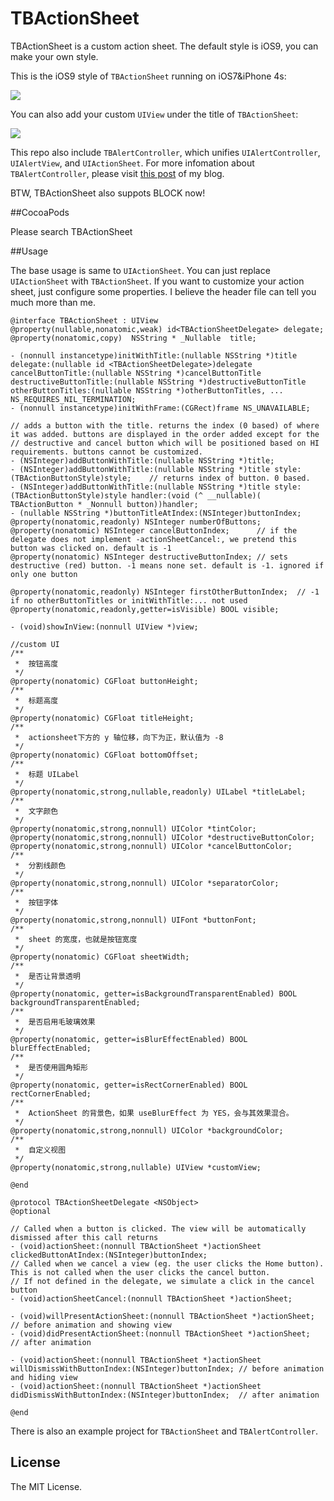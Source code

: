 # TBActionSheet

TBActionSheet is a custom action sheet. The default style is iOS9, you can make your own style.  

This is the iOS9 style of `TBActionSheet` running on iOS7&iPhone 4s:

![](images/iPhone4s.jpg)

You can also add your custom `UIView` under the title of `TBActionSheet`:

![](images/iPhone6p.PNG)

This repo also include `TBAlertController`, which unifies `UIAlertController`, `UIAlertView`, and `UIActionSheet`. For more infomation about `TBAlertController`, please visit [this post](http://yulingtianxia.com/blog/2015/11/13/Summary-of-the-first-month-in-the-internship-of-Tencent/) of my blog.

BTW, TBActionSheet also suppots BLOCK now!

##CocoaPods

Please search TBActionSheet

##Usage

The base usage is same to `UIActionSheet`. You can just replace `UIActionSheet` with `TBActionSheet`. If you want to customize your action sheet, just configure some properties. I believe the header file can tell you much more than me. 

```
@interface TBActionSheet : UIView
@property(nullable,nonatomic,weak) id<TBActionSheetDelegate> delegate;
@property(nonatomic,copy)  NSString * _Nullable  title;

- (nonnull instancetype)initWithTitle:(nullable NSString *)title delegate:(nullable id <TBActionSheetDelegate>)delegate cancelButtonTitle:(nullable NSString *)cancelButtonTitle destructiveButtonTitle:(nullable NSString *)destructiveButtonTitle otherButtonTitles:(nullable NSString *)otherButtonTitles, ... NS_REQUIRES_NIL_TERMINATION;
- (nonnull instancetype)initWithFrame:(CGRect)frame NS_UNAVAILABLE;

// adds a button with the title. returns the index (0 based) of where it was added. buttons are displayed in the order added except for the
// destructive and cancel button which will be positioned based on HI requirements. buttons cannot be customized.
- (NSInteger)addButtonWithTitle:(nullable NSString *)title;
- (NSInteger)addButtonWithTitle:(nullable NSString *)title style:(TBActionButtonStyle)style;    // returns index of button. 0 based.
- (NSInteger)addButtonWithTitle:(nullable NSString *)title style:(TBActionButtonStyle)style handler:(void (^ __nullable)( TBActionButton * _Nonnull button))handler;
- (nullable NSString *)buttonTitleAtIndex:(NSInteger)buttonIndex;
@property(nonatomic,readonly) NSInteger numberOfButtons;
@property(nonatomic) NSInteger cancelButtonIndex;      // if the delegate does not implement -actionSheetCancel:, we pretend this button was clicked on. default is -1
@property(nonatomic) NSInteger destructiveButtonIndex; // sets destructive (red) button. -1 means none set. default is -1. ignored if only one button

@property(nonatomic,readonly) NSInteger firstOtherButtonIndex;	// -1 if no otherButtonTitles or initWithTitle:... not used
@property(nonatomic,readonly,getter=isVisible) BOOL visible;

- (void)showInView:(nonnull UIView *)view;

//custom UI
/**
 *  按钮高度
 */
@property(nonatomic) CGFloat buttonHeight;
/**
 *  标题高度
 */
@property(nonatomic) CGFloat titleHeight;
/**
 *  actionsheet下方的 y 轴位移，向下为正，默认值为 -8
 */
@property(nonatomic) CGFloat bottomOffset;
/**
 *  标题 UILabel
 */
@property(nonatomic,strong,nullable,readonly) UILabel *titleLabel;
/**
 *  文字颜色
 */
@property(nonatomic,strong,nonnull) UIColor *tintColor;
@property(nonatomic,strong,nonnull) UIColor *destructiveButtonColor;
@property(nonatomic,strong,nonnull) UIColor *cancelButtonColor;
/**
 *  分割线颜色
 */
@property(nonatomic,strong,nonnull) UIColor *separatorColor;
/**
 *  按钮字体
 */
@property(nonatomic,strong,nonnull) UIFont *buttonFont;
/**
 *  sheet 的宽度，也就是按钮宽度
 */
@property(nonatomic) CGFloat sheetWidth;
/**
 *  是否让背景透明
 */
@property(nonatomic, getter=isBackgroundTransparentEnabled) BOOL backgroundTransparentEnabled;
/**
 *  是否启用毛玻璃效果
 */
@property(nonatomic, getter=isBlurEffectEnabled) BOOL blurEffectEnabled;
/**
 *  是否使用圆角矩形
 */
@property(nonatomic, getter=isRectCornerEnabled) BOOL rectCornerEnabled;
/**
 *  ActionSheet 的背景色，如果 useBlurEffect 为 YES，会与其效果混合。
 */
@property(nonatomic,strong,nonnull) UIColor *backgroundColor;
/**
 *  自定义视图
 */
@property(nonatomic,strong,nullable) UIView *customView;

@end

@protocol TBActionSheetDelegate <NSObject>
@optional

// Called when a button is clicked. The view will be automatically dismissed after this call returns
- (void)actionSheet:(nonnull TBActionSheet *)actionSheet clickedButtonAtIndex:(NSInteger)buttonIndex;
// Called when we cancel a view (eg. the user clicks the Home button). This is not called when the user clicks the cancel button.
// If not defined in the delegate, we simulate a click in the cancel button
- (void)actionSheetCancel:(nonnull TBActionSheet *)actionSheet;

- (void)willPresentActionSheet:(nonnull TBActionSheet *)actionSheet;  // before animation and showing view
- (void)didPresentActionSheet:(nonnull TBActionSheet *)actionSheet;  // after animation

- (void)actionSheet:(nonnull TBActionSheet *)actionSheet willDismissWithButtonIndex:(NSInteger)buttonIndex; // before animation and hiding view
- (void)actionSheet:(nonnull TBActionSheet *)actionSheet didDismissWithButtonIndex:(NSInteger)buttonIndex;  // after animation

@end
```

There is also an example project for `TBActionSheet` and `TBAlertController`.

## License

The MIT License.